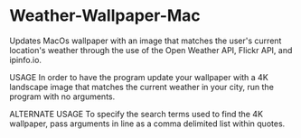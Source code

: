 # Weather-Wallpaper-Mac
Updates MacOs wallpaper with an image that matches the user's current location's weather through the use of the Open Weather API, Flickr API, and ipinfo.io.


USAGE
In order to have the program update your wallpaper with a 4K landscape image that matches the current weather in your city, run the program with no arguments.

ALTERNATE USAGE
To specify the search terms used to find the 4K wallpaper, pass arguments in line as a comma delimited list within quotes.
